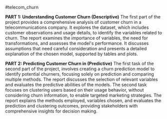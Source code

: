 #telecom_churn

**PART 1: Understanding Customer Churn (Descriptive)**
The first part of the project provides a comprehensive analysis of customer churn in a telecommunications company. It explores the dataset, which includes customer observations and usage details, to identify the variables related to churn. The report examines the importance of variables, the need for transformations, and assesses the model's performance. It discusses assumptions that need careful consideration and presents a detailed explanation of the chosen model, supported by tables and plots.


**PART 2: Predicting Customer Churn in (Predictive)**
The first task of the second part of the project, involves creating a churn prediction model to identify potential churners, focusing solely on prediction and comparing multiple methods. The report discusses the selection of relevant variables and evaluates the predictive abilities of the models. The second task focuses on clustering users based on their usage behavior, without considering churn information, to enable targeted marketing strategies. The report explains the methods employed, variables chosen, and evaluates the prediction and clustering outcomes, providing stakeholders with comprehensive insights for decision making.
